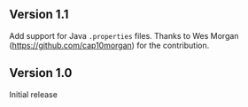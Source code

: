 ## Version 1.1

Add support for Java `.properties` files. Thanks to Wes Morgan (https://github.com/cap10morgan) for
the contribution.

## Version 1.0

Initial release

